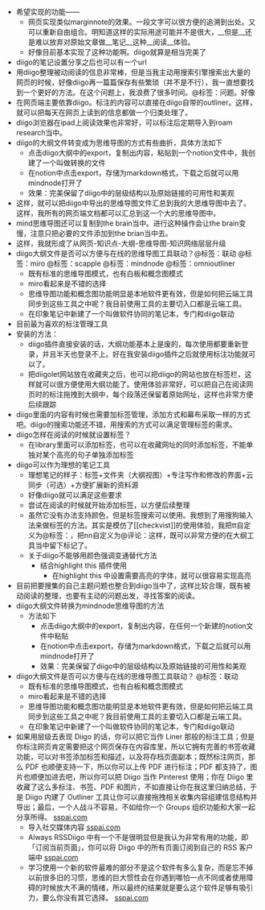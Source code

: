 - 希望实现的功能——
    - 网页实现类似marginnote的效果。一段文字可以很方便的追溯到出处。又可以重新自由组合。明知道这样的实际用途可能并不是很大，__但是__还是难以放弃对原始文章做__笔记__这种__阅读__体验。
    - 好像目前基本实现了这种功能啊。diigo就算是相当完美了
- diigo的笔记设置分享之后也可以有一个url
- 用diigo整理被动阅读的信息非常棒，但是当我主动用搜索引擎搜索出大量的网页的时候，好像diigo再一篇篇保存有些繁琐（并不是不行），我一直想要找到一个更好的方法。在这个问题上，我浪费了很多时间。@标签：问题。好像
- 在网页端主要依靠diigo。标注的内容可以直接在diigo自带的outliner。这样，就可以把每天在网页上读到的信息都做一个归类处理了。
- diigo浏览器在ipad上阅读效果也非常好，可以标注后定期导入到roam research当中。
- diigo的大纲文件转变成为思维导图的方式有些曲折，具体方法如下
    - 点击diigo大纲中的export，复制出内容，粘贴到一个notion文件中，我创建了一个叫做转换的文件
    - 在notion中点击export，存储为markdown格式，下载之后就可以用mindnode打开了
    - 效果：完美保留了diigo中的层级结构以及原始链接的可用性和美观
- 这样，就可以把diigo中导出的思维导图文件汇总到我的大思维导图中去了。这样，我所有的网页端文档都可以汇总到这一个大的思维导图中。
- mind思维导图还可以复制到the brain当中。进行这种操作会让the brain变慢，注意只把必要的文件添加到the brian当中去。
- 这样，我就形成了从网页-知识点-大纲-思维导图-知识网络层层升级
- diigo大纲文件是否可以方便与在线的思维导图工具联动？@标签：联动 @标签：miro @标签：scapple @标签：mindnode @标签：omnioutliner
    - 既有标准的思维导图模式，也有白板和概念图模式
    - miro看起来是不错的选择
    - 思维导图功能和概念图功能明显是本地软件更有效，但是如何把云端工具同步到这些工具之中呢？我目前使用工具的主要切入口都是云端工具。
    - 在印象笔记中新建了一个叫做软件协同的笔记本，专门和diigo联动
- 目前最为喜欢的标注管理工具
- 安装的方法：
    - diigo插件直接安装的话，大纲功能基本上是废的，每次使用都要重新登录，并且半天也登录不上。好在我安装diigo插件之后就使用标注功能就可以了。
    - 把diigolet网站放在收藏夹之后，也可以把diigo的网站也放在标签栏，这样就可以很方便使用大纲功能了。使用体验非常好，可以把自己在阅读网页时的标注拖拽到大纲中，每个段落还保留着原始网址，这样也非常方便后续跟踪
- diigo里面的内容有时候也需要加标签管理，添加方式和幕布采取一样的方式吧。diigo的搜索功能还不错，用搜索的方式可以满足管理标签的需求。
- diigo怎样在阅读的时候就设置标签？
    - 在library里面可以添加标签，也可以在收藏网址的同时添加标签，不能单独对某个高亮的句子单独添加标签
- diigo可以作为理想的笔记工具
    - 理想笔记的样子：标签+文件夹（大纲视图）+专注写作和修改的界面+云同步（可选）+方便扩展新的资料源
    - 好像diigo就可以满足这些要求
    - 尝试在阅读的时候就开始添加标签，以方便后续整理
    - 虽然它没有办法支持颜色，但是标签搜索可以使用。我想到了用搜狗输入法来做标签的方法。其实是模仿了[[checkvist]]的使用体验，我把tt自定义为@标签：，把nn自定义为@评论：这样，既可以非常方便的在大纲工具当中留下标记了。
    - 关于diigo不能够用颜色强调变通替代方法
        - 结合highlight this 插件使用
            - 在highlight this 中设置需要高亮的字体，就可以很容易实现高亮
- 目前把要搜集的自己主题问题也整合到diigo当中了，这样比较合理，既有被动阅读的整理，也要有主动的问题出发，寻找答案的阅读。
- diigo大纲文件转换为mindnode思维导图的方法
    - 方法如下
        - 点击diigo大纲中的export，复制出内容，在任何一个新建的notion文件中粘贴
        - 在notion中点击export，存储为markdown格式，下载之后就可以用mindnode打开了
        - 效果：完美保留了diigo中的层级结构以及原始链接的可用性和美观
- diigo大纲文件是否可以方便与在线的思维导图工具联动？ @标签：联动
    - 既有标准的思维导图模式，也有白板和概念图模式
    - miro看起来是不错的选择
    - 思维导图功能和概念图功能明显是本地软件更有效，但是如何把云端工具同步到这些工具之中呢？我目前使用工具的主要切入口都是云端工具。
    - 在印象笔记中新建了一个叫做软件协同的笔记本，专门和diigo联动
- 如果用层级去表现 Diigo 的话，你可以把它当作 Liner 那般的标注工具；但是你标注网页肯定需要把这个网页保存在内容库里，所以它拥有完善的书签收藏功能，可以对书签添加标签和描述，以及将存档页面副本；既然标注网页，那么 PDF 也顺便支持一下，所以你可以上传 PDF 进行标注；PDF 都支持了，图片也顺便加进去吧，所以你可以把 Diigo 当作 Pinterest 使用；你在 Diigo 里收藏了这么多标注、书签、PDF 和图片，不如直接让你在我这里归纳总结，于是 Diigo 内建了 Outliner 工具让你可以直接拖拽相关收集内容组建信息结构并导出；最后，一个人战斗不容易，不如给你一个 Groups 组织功能和大家一起分享所得。 [sspai.com](https://sspai.com/post/52289)
    - 导入社交媒体内容 [sspai.com](https://sspai.com/post/52289)
    - Always RSSDiigo 中有一个不是很明显但是我认为非常有用的功能，即「订阅当前页面」，你可以将 Diigo 中的所有页面订阅到自己的 RSS 客户端中 [sspai.com](https://sspai.com/post/52289)
    - 学习使用一个新的软件最难的部分不是这个软件有多么复杂，而是忘不掉以前很多旧的习惯，思维的巨大惯性会在你遇到哪怕一点不同或者使用障碍的时候放大不满的情绪，所以最终的结果就是要么这个软件足够有吸引力，要么你没有其它选择。 [sspai.com](https://sspai.com/post/52289)
